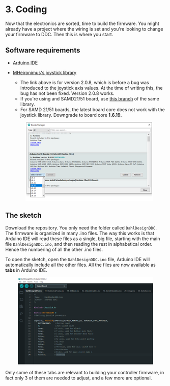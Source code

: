 # 3. Coding

Now that the electronics are sorted, time to build the firmware. You might already have a project where the wiring is set and you're looking to change your firmware to DDC. Then this is where you start.

## Software requirements

* [Arduino IDE](https://www.arduino.cc/en/software)
*   [MHeironimus's joystick library](https://github.com/MHeironimus/ArduinoJoystickLibrary/tree/v2.0.8)

    * The link above is for version 2.0.8, which is before a bug was introduced to the joystick axis values. At the time of writing this, the bug has not been fixed. Version 2.0.8 works.
    * If you're using and SAMD21/51 board, use [this branch](https://github.com/gdsports/ArduinoJoystickLibrary/tree/samd\_patch) of  the same library.
    * For SAMD 21/51 boards, the latest board core does not work with the joystick library. Downgrade to board core **1.6.19.**



    <figure><img src="../.gitbook/assets/image (3) (1).png" alt=""><figcaption></figcaption></figure>

## The sketch

Download the repository. You only need the folder called `DahlDesignDDC`. The firmware is organized in many .ino files. The way this works is that Arduino IDE will read these files as a single, big file, starting with the main file `DahlDesignDDC.ino`, and then reading the rest in alphabetical order. Hence the numbering of all the other .ino files.

To open the sketch, open the `DahlDesignDDC.ino` file, Arduino IDE will automatically include all the other files. All the files are now available as **tabs** in Arduino IDE.

<figure><img src="../.gitbook/assets/image (2) (1).png" alt=""><figcaption></figcaption></figure>

&#x20;Only some of these tabs are relevant to building your controller firmware, in fact only 3 of them are needed to adjust, and a few more are optional.&#x20;
